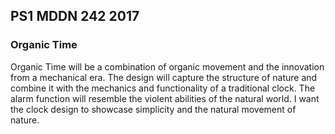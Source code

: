 ## PS1 MDDN 242 2017

### Organic Time

Organic Time will be a combination of organic movement and the innovation from a mechanical era. The design will capture the structure of nature and combine it with the mechanics and functionality of a traditional clock. The alarm function will resemble the violent abilities of the natural world. I want the clock design to showcase simplicity and the natural movement of nature.